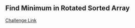## Find Minimum in Rotated Sorted Array

[Challenge Link](https://leetcode.com/problems/find-minimum-in-rotated-sorted-array/)